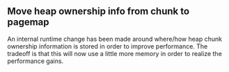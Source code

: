 ## Move heap ownership info from chunk to pagemap

An internal runtime change has been made around where/how heap chunk ownership information is stored in order to improve performance. The tradeoff is that this will now use a little more memory in order to realize the performance gains.
